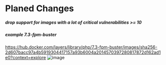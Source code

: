 # Planed Changes

##### drop support for images with a lot of critical vulnerabilities >= 10

##### example 7.3-fpm-buster

https://hub.docker.com/layers/library/php/7.3-fpm-buster/images/sha256-2d607bacc97a4b5919304417157a93b6004a2014570397280817872d162ad1e0?context=explore
![image](https://github.com/breadhub-org/docker-nginx-php-fpm/assets/7889253/339cd6d5-97be-45bb-a0a8-6f6adbd2ffb1)
